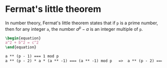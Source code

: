 # Fermat's little theorem

In number theory, Fermat's little theorem states that if `p` is a prime number, then for any integer `a`, the number $a^p - a$ is an integer multiple of `p`.

```latex
\begin{equation}
a^2 + b^2 = c^2
\end{equation}
```

```latex
a ** (p - 1) === 1 mod p
a ** (p - 2) * a * (a ** -1) === (a ** -1) mod p   =>  a ** (p - 2) === a ** -1 mod p

```
